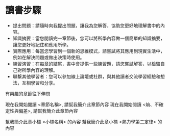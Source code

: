 # 讀書步驟

- 提出問題：請隨時向我提出問題，讓我為您解答，協助您更好地理解書中的內容。
- 知識摘要：當您閱讀完一章節後，您可以將所學內容做一個簡單的知識摘要，讓您更好地記住和應用所學。
- 實際應用：每當您學習到一個新的思維模式，請嘗試將其應用到現實生活中，例如在解決問題或做出決策時使用。
- 練習演習：在每章的結尾，書中會提供一些練習題，請您嘗試解答，以檢驗自己對所學內容的理解。
- 聯繫其他學習者：您可以參加線上論壇或社群，與其他讀者交流學習經驗和想法，互相學習和分享。

有興趣的章節往下伸問

現在我開始閱讀 <章節名稱>, 請幫我簡介此章節內容
現在我開始閱讀 <熵、不確定性與偏差>, 請幫我簡介此章節內容

幫我簡介此章小標 <小標名稱> 的內容
幫我簡介此章小標 <熱力學第二定律> 的內容